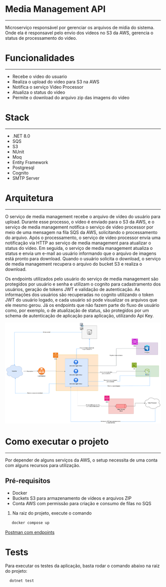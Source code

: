 # Media Management API
_____________________
Microserviço responsável por gerenciar os arquivos de mídia do sistema. Onde ela é responsavel
pelo envio dos videos no S3 da AWS, gerencia o status de processamento do video.

# Funcionalidades
___________________
- Recebe o video do usuario
- Realiza o upload do video para S3 na AWS
- Notifica o serviço Video Processor
- Atualiza o status do video
- Permite o download do arquivo zip das imagens do video

# Stack
_____________________
- .NET 8.0
- SQS
- S3
- NUnit
- Moq
- Entity Framework
- Postgresql
- Cognito
- SMTP Server

# Arquitetura
_____________________
O serviço de media management recebe o arquivo de vídeo do usuário para upload. Durante esse processo, o vídeo é enviado para o S3 da AWS, e o serviço de media management notifica o serviço de video processor por meio de uma mensagem na fila SQS da AWS, solicitando o processamento do arquivo. Após o processamento, o serviço de video processor envia uma notificação via HTTP ao serviço de media management para atualizar o status do vídeo. Em seguida, o serviço de media management atualiza o status e envia um e-mail ao usuário informando que o arquivo de imagens está pronto para download. Quando o usuário solicita o download, o serviço de media management recupera o arquivo do bucket S3 e realiza o download.

Os endpoints utilizados pelo usuário do serviço de media management são protegidos por usuário e senha e utilizam o cognito para cadastramento dos usuários, geração de tokens JWT e validação de autenticação. As informações dos usuários são recuperadas no cognito utilizando o token JWT do usuário logado, e cada usuário só pode visualizar os arquivos que ele mesmo gerou. Já os endpoints que não fazem parte do fluxo de usuário como, por exemplo, o de atualização de status, são protegidos por um schema de autenticação de aplicação para aplicação, utilizando Api Key.

![arquiretura_solucao](docs/images/arquitetura.png)

# Como executar o projeto
_____________________
Por depender de alguns serviços da AWS, o setup necessita de uma conta com alguns recursos para utilização.

## Pré-requisitos
- Docker
- Buckets S3 para armazenamento de vídeos e arquivos ZIP
- Conta AWS com permissão para criação e consumo de filas no SQS

1. Na raiz do projeto, execute o comando
```bash
   docker compose up
```

[Postman com endpoints](./docs/98videos.postman_collection.json)


# Tests
Para executar os testes da aplicação, basta rodar o comando abaixo na raiz do projeto:

```bash 
  dotnet test
```